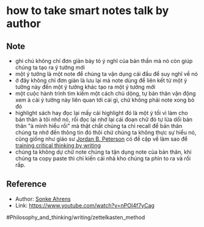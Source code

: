 # how to take smart notes talk by author

## Note

- ghi chú không chỉ đơn giản bày tỏ ý nghĩ của bản thần mà nó còn giúp chúng ta tạo ra ý tưởng mới
- một ý tưởng là một note để chúng ta vận dụng cái đầu để suy nghĩ về nó
- ở đây không chỉ đơn giản là lưu lại mà note dùng để liên kết từ một ý tưởng này đến một ý tưởng khác tạo ra một ý tưởng mới
- một cuộc hành trình tìm kiếm một cách chủ dộng, tự bản thân vận động xem à cái ý tưởng này liên quan tới cái gì, chứ không phải note xong bỏ đó
- highlight sách hay đọc lại mấy cái highlight đó là một ý tồi vì làm cho bản thân à tôi nhớ nó, rồi đọc lại nhớ lại cái đoạn chữ đó tự lừa dối bản thân "à mình hiểu rồi" mà thật chất chúng ta chỉ recall để bản thân chúng ta nhớ đến thông tin đó thôi chứ chúng ta không thực sự hiểu nó, cũng giống như giáo sư [Jordan B. Peterson](Jordan%20B.%20Peterson.md) có đề cập về làm sao để [training critical thinking by writing](training%20critical%20thinking%20by%20writing.md)
- chúng ta không dự chữ note chúng ta tận dụng note của bản thân, khi chúng ta copy paste thì chỉ kiến cái nhà kho chúng ta phìn to ra và rối rấp.

## Reference

- Author: [Sonke Ahrens](Sonke%20Ahrens.md)
- Link: https://www.youtube.com/watch?v=nPOI4f7yCag

#Philosophy_and_thinking/writing/zettelkasten_method 